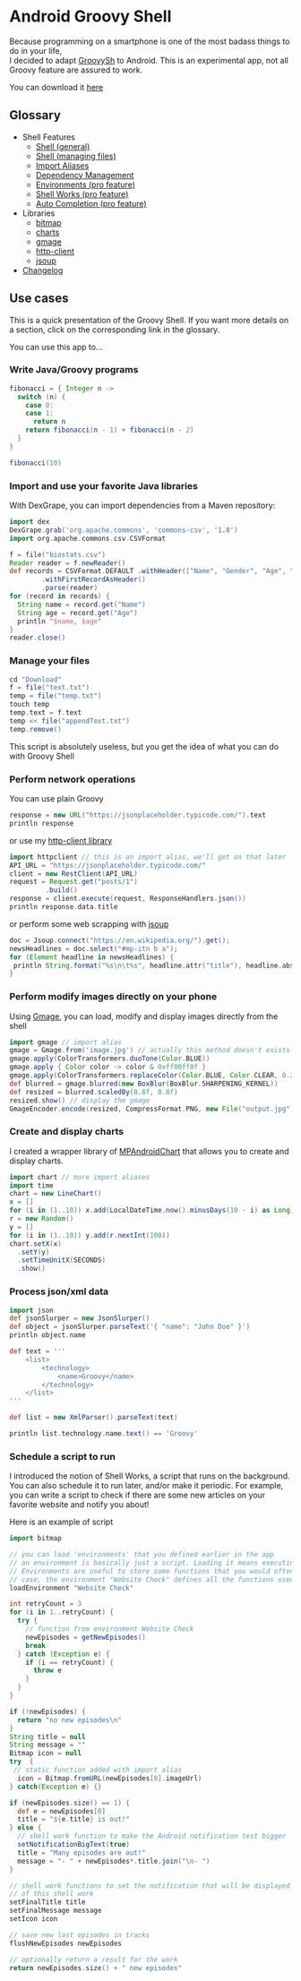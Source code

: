 # Android Groovy Shell  
Because programming on a smartphone is one of the most badass things to do in your life,  
I decided to adapt [GroovySh](https://groovy-lang.org/groovysh.html) to Android. This is an experimental app, not all Groovy feature are assured to work.
  
You can download it [here](https://play.google.com/store/apps/details?id=com.tambapps.android.grooidshell)

## Glossary

* Shell Features
  * [Shell (general)](https://tambapps.github.io/groovy-shell-user-manual/shell-general/)
  * [Shell (managing files)](https://tambapps.github.io/groovy-shell-user-manual/managing-files/)
  * [Import Aliases](https://tambapps.github.io/groovy-shell-user-manual/import-aliases/)
  * [Dependency Management](https://tambapps.github.io/groovy-shell-user-manual/dependency-management/)
  * [Environments (pro feature)](https://tambapps.github.io/groovy-shell-user-manual/environments/)
  * [Shell Works (pro feature)](https://tambapps.github.io/groovy-shell-user-manual/shell-works/)
  * [Auto Completion (pro feature)](https://tambapps.github.io/groovy-shell-user-manual/auto-completion/)
* Libraries
  * [bitmap](https://tambapps.github.io/groovy-shell-user-manual/libraries/bitmap/)
  * [charts](https://tambapps.github.io/groovy-shell-user-manual/libraries/charts/)
  * [gmage](https://tambapps.github.io/groovy-shell-user-manual/libraries/gmage/)
  * [http-client](https://tambapps.github.io/groovy-shell-user-manual/libraries/http-client/)
  * [jsoup](https://tambapps.github.io/groovy-shell-user-manual/libraries/jsoup/)
* [Changelog](https://tambapps.github.io/groovy-shell-user-manual/changelog/)

## Use cases
This is a quick presentation of the Groovy Shell. If you want more details on a section,
click on the corresponding link in the glossary.

You can use this app to...

### Write Java/Groovy programs

```groovy
fibonacci = { Integer n ->
  switch (n) {
    case 0:
    case 1:
      return n
    return fibonacci(n - 1) + fibonacci(n - 2)
  }
}

fibonacci(10)
```

### Import and use your favorite Java libraries

With DexGrape, you can import dependencies from a Maven repository:

```groovy
import dex
DexGrape.grab('org.apache.commons', 'commons-csv', '1.8')
import org.apache.commons.csv.CSVFormat

f = file("biostats.csv")
Reader reader = f.newReader()
def records = CSVFormat.DEFAULT .withHeader(["Name", "Gender", "Age", "Height", "Weight"] as String[])
        .withFirstRecordAsHeader()
        .parse(reader)
for (record in records) {
  String name = record.get("Name")
  String age = record.get("Age")
  println "$name, $age"
}
reader.close()
```

### Manage your files
````groovy
cd "Download"
f = file("text.txt")
temp = file("temp.txt")
touch temp
temp.text = f.text
temp << file("appendText.txt")
temp.remove()
````
This script is absolutely useless, but you get the idea of what you can do with Groovy Shell

### Perform network operations

You can use plain Groovy

```groovy
response = new URL("https://jsonplaceholder.typicode.com/").text
println response
```

or use my [http-client library](https://github.com/tambapps/java-rest-client)
```groovy
import httpclient // this is an import alias, we'll get on that later
API_URL = "https://jsonplaceholder.typicode.com/"
client = new RestClient(API_URL)
request = Request.get("posts/1")
         .build()
response = client.execute(request, ResponseHandlers.json())
println response.data.title
```

or perform some web scrapping with [jsoup](https://github.com/jhy/jsoup)
```groovy
doc = Jsoup.connect("https://en.wikipedia.org/").get();
newsHeadlines = doc.select("#mp-itn b a");
for (Element headline in newsHeadlines) {
 println String.format("%s\n\t%s", headline.attr("title"), headline.absUrl("href"))
}
```

### Perform modify images directly on your phone
Using [Gmage](https://github.com/tambapps/gmage), you can load, modify and display images directly from the shell
```groovy
import gmage // import alias
gmage = Gmage.from('image.jpg') // actually this method doesn't exists in Gmage library. This method was dynamically added when processing the import alias
gmage.apply(ColorTransformers.duoTone(Color.BLUE))
gmage.apply { Color color -> color & 0xff00ff0f }
gmage.apply(ColorTransformers.replaceColor(Color.BLUE, Color.CLEAR, 0.25f))
def blurred = gmage.blurred(new BoxBlur(BoxBlur.SHARPENING_KERNEL))
def resized = blurred.scaledBy(0.8f, 0.8f)
resized.show() // display the gmage
GmageEncoder.encode(resized, CompressFormat.PNG, new File("output.jpg"))
```

### Create and display charts
I created a wrapper library of [MPAndroidChart](https://github.com/PhilJay/MPAndroidChart)
that allows you to create and display charts.

```groovy
import chart // more import aliases
import time
chart = new LineChart()
x = []
for (i in (1..10)) x.add(LocalDateTime.now().minusDays(10 - i) as Long)
r = new Random()
y = []
for (i in (1..10)) y.add(r.nextInt(100))
chart.setX(x)
  .setY(y)
  .setTimeUnitX(SECONDS)
  .show()
```

### Process json/xml data

```groovy
import json
def jsonSlurper = new JsonSlurper()
def object = jsonSlurper.parseText('{ "name": "John Doe" }')
println object.name
```

```groovy
def text = '''
    <list>
        <technology>
            <name>Groovy</name>
        </technology>
    </list>
'''

def list = new XmlParser().parseText(text) 

println list.technology.name.text() == 'Groovy' 
```

### Schedule a script to run
I introduced the notion of Shell Works, a script that runs on the background. You can also
schedule it to run later, and/or make it periodic. For example, you can write a script to check if
there are some new articles on your favorite website and notify you about!

Here is an example of script

```groovy
import bitmap

// you can load 'environments' that you defined earlier in the app
// an environment is basically just a script. Loading it means executing it
// Environments are useful to store some functions that you would often use. In this
// case, the environment "Website Check" defines all the functions used below
loadEnvironment "Website Check"

int retryCount = 3
for (i in 1..retryCount) {
  try {
    // function from environment Website Check
    newEpisodes = getNewEpisodes()
    break
  } catch (Exception e) {
    if (i == retryCount) {
      throw e
    }
  }
}

if (!newEpisodes) {
  return "no new episodes\n"
}
String title = null
String message = ""
Bitmap icon = null
try  {
 // static function added with import alias
  icon = Bitmap.fromURL(newEpisodes[0].imageUrl)
} catch(Exception e) {}

if (newEpisodes.size() == 1) {
  def e = newEpisodes[0]
  title = "${e.title} is out!"
} else {
  // shell work function to make the Android notification test bigger
  setNotificationBigText(true)
  title = "Many episodes are out!"
  message = "- " + newEpisodes*.title.join("\n- ")
}

// shell work functions to set the notification that will be displayed at the end
// of this shell work
setFinalTitle title
setFinalMessage message
setIcon icon

// save new last episodes in tracks
flushNewEpisodes newEpisodes

// optionally return a result for the work
return newEpisodes.size() + " new episodes"
```

